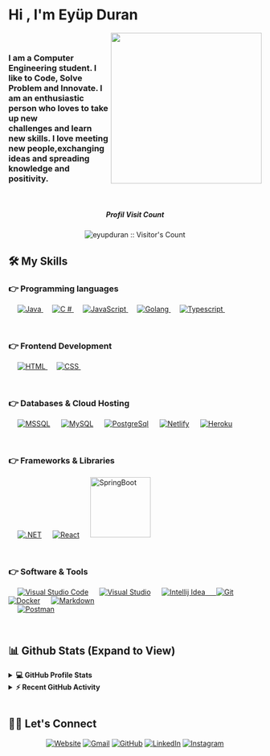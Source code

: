 <h1 align="left">Hi , I'm Eyüp Duran</h1> 
<div align="left" width="30%" ><img src="https://media0.giphy.com/media/zhYSVCirREeIZtONCI/giphy.gif?cid=ecf05e478txycilw27v9jcl1rbqk5uakfxwwfpp5ixs6u63e&rid=giphy.gif&ct=s" width="300" align="right">
</div>

<br>
<div align="left" width="300px"><h3> I am a Computer Engineering student. I like to Code, Solve Problem and Innovate. I am an enthusiastic person who loves to take up   new <br> challenges and learn new skills. I love meeting new people,exchanging <br>  ideas and spreading knowledge and positivity.</h3>
</div>
<br>

<h5 align="center">Profil Visit Count</h5>
<p align="center"><img src="https://profile-counter.glitch.me/%7BEyüp Duran%7D/count.svg" alt="eyupduran :: Visitor's Count" /></p>


## 🛠️ My Skills

### 👉 Programming languages

<p align="left"> 
  &emsp;
    <a href="https://www.java.com" target="_blank"> 
    <img alt="Java" src="https://img.shields.io/badge/Java-ED8B00?style=for-the-badge&logo=java&logoColor=white">
   </a>
  &emsp;
    <a href="https://docs.microsoft.com/tr-tr/dotnet/csharp/" target="_blank"> 
     <img alt="C #" src="https://img.shields.io/badge/C%23-239120?style=for-the-badge&logo=c-sharp&logoColor=white">
   </a>
  &emsp;
  <a href="https://developer.mozilla.org/en-US/docs/Web/JavaScript" target="_blank"> 
     <img alt="JavaScript" src="https://img.shields.io/badge/JavaScript-F7DF1E?style=for-the-badge&logo=javascript&logoColor=black">
   </a>
  &emsp;
   <a href="https://go.dev/doc/" target="_blank">
    <img alt="Golang" src="https://img.shields.io/badge/Go-00ADD8?style=for-the-badge&logo=go&logoColor=white">
  </a>
  &emsp;
  <a href="https://www.typescriptlang.org/docs/">
    <img alt="Typescript" src="https://img.shields.io/badge/TypeScript-007ACC?style=for-the-badge&logo=typescript&logoColor=white"/>
  </a>
&emsp; 
</p>
  <br/>

### 👉 Frontend Development

<p align="left"> 
  &emsp; 
  <a href="https://www.w3.org/html/" target="_blank"> 
   <img alt="HTML" src="https://img.shields.io/badge/HTML5-E34F26?style=for-the-badge&logo=html5&logoColor=white">
  </a>   
  &emsp;
  <a href="https://www.w3schools.com/css/" target="_blank">
    <img alt="CSS" src="https://img.shields.io/badge/CSS3-1572B6?style=for-the-badge&logo=css3&logoColor=white">
  </a> 
&emsp; 
</p>
  <br/>

### 👉 Databases & Cloud Hosting

<p align="left">
  &emsp;
   <a href="https://docs.microsoft.com/en-us/sql/sql-server/?view=sql-server-ver16"><img alt="MSSQL" src ="https://img.shields.io/badge/Microsoft_SQL_Server-CC2927?style=for-the-badge&logo=microsoft-sql-server&logoColor=white" /></a>
  &emsp;
    <a href="https://www.mysql.com/"><img alt="MySQL" src="https://img.shields.io/badge/MySQL-00000F?style=for-the-badge&logo=mysql&logoColor=white"></a> 
  &emsp;
    <a href="https://www.postgresql.org/"><img alt="PostgreSql" src ="https://img.shields.io/badge/PostgreSQL-316192?style=for-the-badge&logo=postgresql&logoColor=white"></a>
  &emsp;
    <a href="https://www.netlify.com/"><img alt="Netlify" src ="https://img.shields.io/badge/Netlify-00C7B7?style=for-the-badge&logo=netlify&logoColor=white"></a>
  &emsp;
    <a href="https://www.heroku.com/"><img alt="Heroku" src="https://img.shields.io/badge/Heroku-430098?style=for-the-badge&logo=heroku&logoColor=white"></a>  
  &emsp;
  
</p>
  <br/>

### 👉 Frameworks & Libraries

<p align="left">
&emsp;
 <a href="https://docs.microsoft.com/tr-tr/dotnet/welcome"><img alt=".NET" src ="https://img.shields.io/badge/.NET-5C2D91?style=for-the-badge&logo=.net&logoColor=white" /></a>
  &emsp;
<a href="https://tr.reactjs.org/"><img alt="React" src="https://img.shields.io/badge/React-20232A?style=for-the-badge&logo=react&logoColor=61DAFBe"></a> 
  &emsp;
 <a href="https://spring.io/projects/spring-boot"><img alt="SpringBoot" src="https://img.shields.io/badge/Spring%20Boot-6DB33F.svg?style=flat&logo=Spring-Boot&logoColor=white" width ="120"></a> 
</p>

  <br/>

### 👉 Software & Tools

<p align="left">
&emsp;
    <a href="#"><img alt="Visual Studio Code " src="https://img.shields.io/badge/Visual_Studio_Code-0078D4?style=for-the-badge&logo=visual%20studio%20code&logoColor=white"></a>
  &emsp;
     <a href="#"><img alt="Visual Studio " src="https://img.shields.io/badge/IntelliJ_IDEA-000000.svg?style=for-the-badge&logo=intellij-idea&logoColor=white"></a>
  &emsp;
    <a href="#"><img alt="Intellij Idea" src="https://img.shields.io/badge/Visual_Studio-5C2D91?style=for-the-badge&logo=visual%20studio&logoColor=white">
  &emsp;
    </a>
    <a href="#"><img alt="Git" src="https://img.shields.io/badge/GIT-E44C30?style=for-the-badge&logo=git&logoColor=white"></a>
    &emsp;
    <a href="#"><img alt="Docker" src="https://img.shields.io/badge/docker-%230db7ed.svg?style=for-the-badge&logo=docker&logoColor=white"></a>
     &emsp;
    <a href="#"><img alt="Markdown" src="https://img.shields.io/badge/Markdown-000000?style=for-the-badge&logo=markdown&logoColor=white"></a>
     <br>
      &emsp;
    <a href="#"><img alt="Postman " src="https://img.shields.io/badge/Postman-FF6C37?style=for-the-badge&logo=postman&logoColor=white"></a>
</p>

<br/>

## 📊 Github Stats (Expand to View)

<details> 
  <summary><b>💻 GitHub Profile Stats</b></summary>
  <br/>
  <p align="center">
    <a href="https://github.com/eyupduran"><img align="center" src="https://github-readme-stats.vercel.app/api?username=eyupduran&show_icons=true&locale=en&theme=algolia" alt="eyupduran" height="192px"/></a>
	</p>
	<p  align="center">
	  <img src="https://github-readme-stats.vercel.app/api/top-langs?username=eyupduran&show_icons=true&locale=en&layout=compact&theme=algolia" alt="eyupduran" height="192px"/>
	</p>
  <br/>
  <b>Note:</b> Top languages is only a metric of the languages my public code consists of and doesn't reflect experience or skill level.
  </p>
</details>

<details>
  <summary><b>⚡ Recent GitHub Activity</b></summary>
  <br/>
   <a href="https://github.com/eyupduran"><img alt="Eyup's Activity Graph" src="https://activity-graph.herokuapp.com/graph?username=eyupduran&custom_title=Eyup%20Duran%27s%20Contribution%20Graph&theme=react-dark" /></a>
  <br/>

</details>
<br/>

## 🙋‍♀️ Let's Connect

<p align="center">
  <a href="https://algoritimblog.netlify.app/"><img src="https://img.icons8.com/bubbles/50/000000/web.png" alt="Website"/></a>
	<a href="mailto:eyupduran19@gmail.com"><img src="https://img.icons8.com/bubbles/50/000000/gmail.png" alt="Gmail"/></a>
	<a href="https://github.com/eyupduran"><img src="https://img.icons8.com/bubbles/50/000000/github.png" alt="GitHub"/></a>
	<a href="https://www.linkedin.com/in/ey%C3%BCp-duran/"><img src="https://img.icons8.com/bubbles/50/000000/linkedin.png" alt="LinkedIn"/></a>
	<a href="https://instagram.com/drn.eyp"><img src="https://img.icons8.com/bubbles/50/000000/instagram.png" alt="Instagram"/></a>
	
</p>
